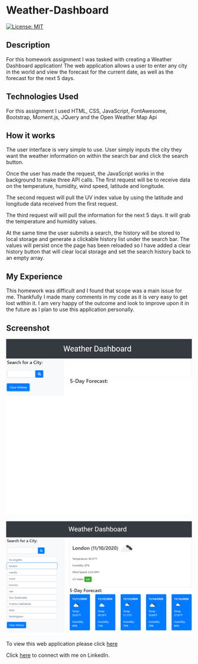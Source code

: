 # Weather-Dashboard

<p>
    <a href="https://opensource.org/licenses/MIT" rel="nofollow"><img src="https://camo.githubusercontent.com/3ccf4c50a1576b0dd30b286717451fa56b783512/68747470733a2f2f696d672e736869656c64732e696f2f62616467652f4c6963656e73652d4d49542d79656c6c6f772e737667" alt="License: MIT" data-canonical-src="https://img.shields.io/badge/License-MIT-yellow.svg" style="max-width:100%;"></a>
</p>

<h2>Description</h2>

<p>For this homework assignment I was tasked with creating a Weather Dashboard application! The web application allows a user to enter any city in the world and view the forecast for the current date, as well as the forecast for the next 5 days.</p>

<h2>Technologies Used</h2>

<p>For this assignment I used HTML, CSS, JavaScript, FontAwesome, Bootstrap, Moment.js, JQuery and the Open Weather Map Api</p>

<h2>How it works</h2>

<p>The user interface is very simple to use. User simply inputs the city they want the weather information on within the search bar and click the search button.

Once the user has made the request, the JavaScript works in the background to make three API calls. The first request will be to receive data on the temperature, humidity, wind speed, latitude and longitude. 

The second request will pull the UV index value by using the latitude and longitude data received from the first request.

The third request will will pull the information for the next 5 days. It will grab the temperature and humidity values.

At the same time the user submits a search, the history will be stored to local storage and generate a clickable history list under the search bar. The values will persist once the page has been reloaded so I have added a clear history button that will clear local storage and set the search history back to an empty array.</p>

<h2>My Experience</h2>

<p>This homework was difficult and I found that scope was a main issue for me. Thankfully I made many comments in my code as it is very easy to get lost within it. I am very happy of the outcome and look to improve upon it in the future as I plan to use this application personally.</p>

<h2>Screenshot</h2>

![](/assets/images/Screenshot2.PNG)

![](/assets/images/Screenshot.PNG)

<p>
To view this web application please click <a href="https://hustinkava.github.io/Weather-Dashboard/" rel="nofollow">here</a>
</p>

<p>
Click <a href="https://www.linkedin.com/in/hustin-kava" rel="nofollow">here</a> to connect with me on LinkedIn.
</p>
